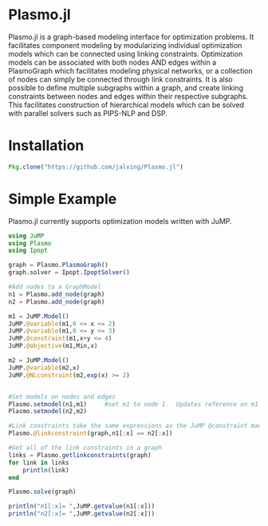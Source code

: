 # Plasmo.jl
Plasmo.jl is a graph-based modeling interface for optimization problems.  It facilitates component modeling by modularizing individual optimization models which can be connected using linking constraints.  Optimization models can be associated with both nodes AND edges within a PlasmoGraph which facilitates modeling physical networks, or a collection of nodes can simply be connected through link constraints.   It is also possible to define multiple subgraphs within a graph, and create linking constraints between nodes and edges within their respective subgraphs.  This facilitates construction of hierarchical models which can be solved with parallel solvers such as PIPS-NLP and DSP.

# Installation

```julia
Pkg.clone("https://github.com/jalving/Plasmo.jl")
```

# Simple Example

Plasmo.jl currently supports optimization models written with JuMP.

```julia
using JuMP
using Plasmo
using Ipopt

graph = Plasmo.PlasmoGraph()
graph.solver = Ipopt.IpoptSolver()

#Add nodes to a GraphModel
n1 = Plasmo.add_node(graph)
n2 = Plasmo.add_node(graph)

m1 = JuMP.Model()
JuMP.@variable(m1,0 <= x <= 2)
JuMP.@variable(m1,0 <= y <= 3)
JuMP.@constraint(m1,x+y <= 4)
JuMP.@objective(m1,Min,x)

m2 = JuMP.Model()
JuMP.@variable(m2,x)
JuMP.@NLconstraint(m2,exp(x) >= 2)


#Set models on nodes and edges
Plasmo.setmodel(n1,m1)     #set m1 to node 1.  Updates reference on m1
Plasmo.setmodel(n2,m2)

#Link constraints take the same expressions as the JuMP @constraint macro
Plasmo.@linkconstraint(graph,n1[:x] == n2[:x])

#Get all of the link constraints in a graph
links = Plasmo.getlinkconstraints(graph)
for link in links
    println(link)
end

Plasmo.solve(graph)

println("n1[:x]= ",JuMP.getvalue(n1[:x]))
println("n2[:x]= ",JuMP.getvalue(n2[:x]))
```
